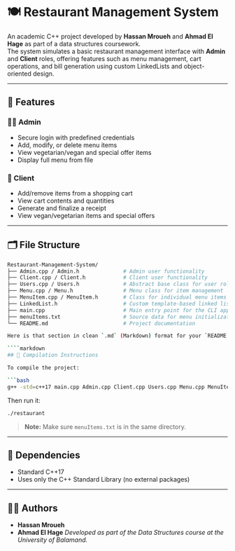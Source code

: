 # 🍽️ Restaurant Management System

An academic C++ project developed by **Hassan Mroueh** and **Ahmad El Hage** as part of a data structures coursework.  
The system simulates a basic restaurant management interface with **Admin** and **Client** roles, offering features such as menu management, cart operations, and bill generation using custom LinkedLists and object-oriented design.

---

## 🚀 Features

### 👨‍🍳 Admin
- Secure login with predefined credentials
- Add, modify, or delete menu items
- View vegetarian/vegan and special offer items
- Display full menu from file

### 👥 Client
- Add/remove items from a shopping cart
- View cart contents and quantities
- Generate and finalize a receipt
- View vegan/vegetarian items and special offers

---

## 🗂️ File Structure

```bash
Restaurant-Management-System/
├── Admin.cpp / Admin.h              # Admin user functionality
├── Client.cpp / Client.h            # Client user functionality
├── Users.cpp / Users.h              # Abstract base class for user roles
├── Menu.cpp / Menu.h                # Menu class for item management
├── MenuItem.cpp / MenuItem.h        # Class for individual menu items
├── LinkedList.h                     # Custom template-based linked list
├── main.cpp                         # Main entry point for the CLI app
├── menuItems.txt                    # Source data for menu initialization
└── README.md                        # Project documentation

Here is that section in clean `.md` (Markdown) format for your `README.md` file:

````markdown
## 🧱 Compilation Instructions

To compile the project:

```bash
g++ -std=c++17 main.cpp Admin.cpp Client.cpp Users.cpp Menu.cpp MenuItem.cpp -o restaurant
````

Then run it:

```bash
./restaurant
```

> **Note:** Make sure `menuItems.txt` is in the same directory.

---

## 📌 Dependencies

* Standard C++17
* Uses only the C++ Standard Library (no external packages)

---

## 👨‍🎓 Authors

* **Hassan Mroueh**
* **Ahmad El Hage**
  *Developed as part of the Data Structures course at the University of Balamand.*
  



